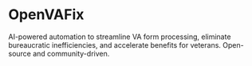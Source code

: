 # OpenVAFix
AI-powered automation to streamline VA form processing, eliminate bureaucratic inefficiencies, and accelerate benefits for veterans. Open-source and community-driven.
